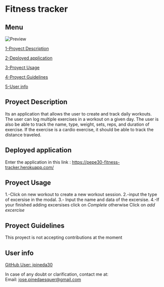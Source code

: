 # Fitness tracker

## Menu
![Preview](public\img\preview.jpg)

[1-Proyect Description](##Proyect-Description)

[2-Deployed application](##Deployed-application)

[3-Proyect Usage](##Proyect-Usage)

[4-Proyect Guidelines](##Proyect-Guidelines)

[5-User info](##User-info)


## Proyect Description

Its an application that allows the user to create and track daily workouts. The user can log multiple exercises in a workout on a given day. The user is also be able to track the name, type, weight, sets, reps, and duration of exercise. If the exercise is a cardio exercise, it should be able to track the distance traveled.

## Deployed application

Enter the application in this link : https://pepe30-fitness-tracker.herokuapp.com/

## Proyect Usage

1.-Click on new workout to create a new workout session. 
2.-input the type of excersise in the modal. 
3.- Input the name and data of the excersise. 
4.-If your finished adding excersises click on *Complete* otherwise  Click on *add excercise* 


## Proyect Guidelines

This proyect is not accepting contributions at the moment


## User info

[GitHub User: jpineda30](https://github.com/jpineda30)

In case of any doubt or clarification, contact me at:  
Email: jose.pinedaesquer@gmail.com